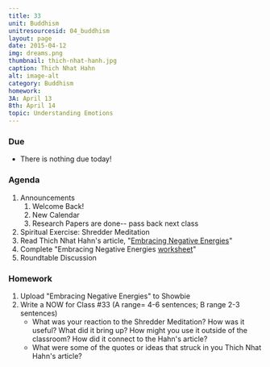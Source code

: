 ```yaml
---
title: 33
unit: Buddhism
unitresourcesid: 04_buddhism
layout: page
date: 2015-04-12
img: dreams.png
thumbnail: thich-nhat-hanh.jpg
caption: Thich Nhat Hahn
alt: image-alt
category: Buddhism
homework:  
3A: April 13
8th: April 14 
topic: Understanding Emotions
---
```


### Due 
* There is nothing due today!

<!--more-->

### Agenda
1. Announcements
	1. Welcome Back!
	1. New Calendar
	1. Research Papers are done-- pass back next class
1. Spiritual Exercise: Shredder Meditation
2. Read Thich Nhat Hahn's article, "[Embracing Negative Energies](https://dl.dropboxusercontent.com/u/916107/teachdocs/row-buddhism-Embracing-Negative-energies.pdf)"
3. Complete "Embracing Negative Energies [worksheet](https://dl.dropboxusercontent.com/u/916107/teachdocs/row-buddhism-embracing-negative-energies-worksheet.pdf)"
4. Roundtable Discussion

### Homework
1. Upload "Embracing Negative Energies" to Showbie
2. Write a NOW for Class #33 (A range= 4-6 sentences; B range 2-3 sentences)
	- What was your reaction to the Shredder Meditation?  How was it useful?  What did it bring up?  How might you use it outside of the classroom?  How did it connect to the Hahn's article?
	- What were some of the quotes or ideas that struck in you Thich Nhat Hahn's article?




